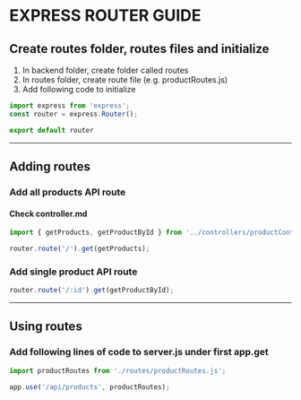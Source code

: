 # EXPRESS ROUTER GUIDE

## Create routes folder, routes files and initialize

1. In backend folder, create folder called routes
2. In routes folder, create route file (e.g. productRoutes.js)
3. Add following code to initialize
```js
import express from 'express';
const router = express.Router();

export default router
```

---

## Adding routes

### Add all products API route

#### Check controller.md
```js
import { getProducts, getProductById } from '../controllers/productController.js'

router.route('/').get(getProducts);
```

### Add single product API route
```js
router.route('/:id').get(getProductById);
```

---

## Using routes

### Add following lines of code to server.js under first app.get
```js
import productRoutes from './routes/productRoutes.js';

app.use('/api/products', productRoutes);
```
